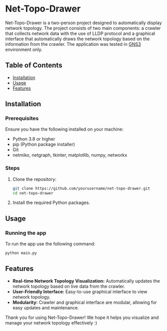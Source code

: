 # Net-Topo-Drawer

Net-Topo-Drawer is a two-person project designed to automatically display network topology. The project consists of two main components: a crawler that collects network data with the use of LLDP protocol and a graphical interface that automatically draws the network topology based on the information from the crawler.
The application was tested in [GNS3](https://www.gns3.com/) environment only.

## Table of Contents

- [Installation](#installation)
- [Usage](#usage)
- [Features](#features)

## Installation

### Prerequisites

Ensure you have the following installed on your machine:

- Python 3.8 or higher
- pip (Python package installer)
- Git
- netmiko, netgraph, tkinter, matplotlib, numpy, networkx

### Steps

1. Clone the repository:
    ```sh
    git clone https://github.com/yourusername/net-topo-drawer.git
    cd net-topo-drawer
    ```

2. Install the required Python packages.

## Usage

### Running the app

To run the app use the following command:

```sh
python main.py
```

## Features

- **Real-time Network Topology Visualization:** Automatically updates the network topology based on live data from the crawler.
- **User-Friendly Interface:** Easy-to-use graphical interface to view network topology.
- **Modularity:** Crawler and graphical interface are modular, allowing for easy updates and maintenance.

Thank you for using Net-Topo-Drawer! We hope it helps you visualize and manage your network topology effectively :)
